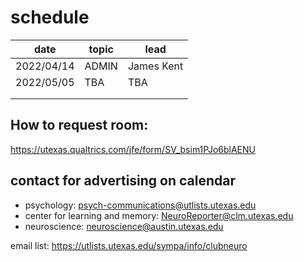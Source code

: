 # schedule

| date       | topic            | lead       |
|------------|------------------|------------|
| 2022/04/14 | ADMIN            | James Kent |
| 2022/05/05 | TBA              | TBA        |
|            |                  |            |
|            |                  |            |


## How to request room:
https://utexas.qualtrics.com/jfe/form/SV_bsim1PJo6blAENU

## contact for advertising on calendar
- psychology: psych-communications@utlists.utexas.edu
- center for learning and memory: NeuroReporter@clm.utexas.edu
- neuroscience: neuroscience@austin.utexas.edu


email list: https://utlists.utexas.edu/sympa/info/clubneuro
